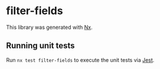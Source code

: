 # filter-fields

This library was generated with [Nx](https://nx.dev).

## Running unit tests

Run `nx test filter-fields` to execute the unit tests via [Jest](https://jestjs.io).
